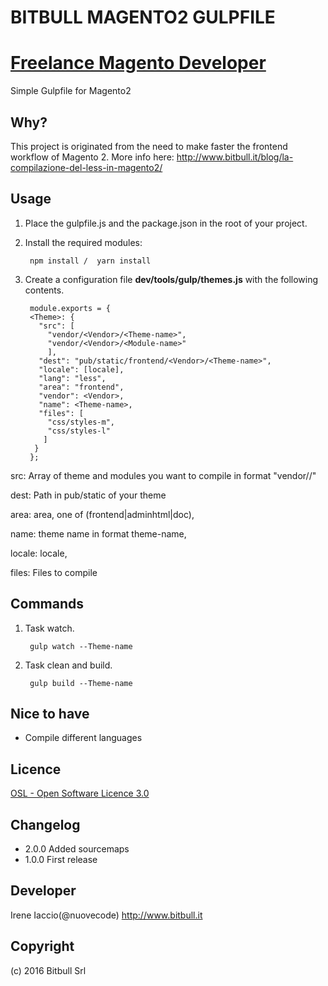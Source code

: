 # BITBULL MAGENTO2 GULPFILE #
# [Freelance Magento Developer](https://www.phpfreelanceprogrammer.com/magento-programmer.html)
Simple Gulpfile for Magento2

Why?
----

This project is originated from the need to make faster the frontend workflow of Magento 2.
More info here: http://www.bitbull.it/blog/la-compilazione-del-less-in-magento2/

Usage
-----

1. Place the gulpfile.js and the package.json in the root of your project.

2. Install the required modules:

        npm install /  yarn install  


3. Create a configuration file **dev/tools/gulp/themes.js** with the following contents.

        module.exports = {
        <Theme>: {
          "src": [
            "vendor/<Vendor>/<Theme-name>",
            "vendor/<Vendor>/<Module-name>"
            ],
          "dest": "pub/static/frontend/<Vendor>/<Theme-name>",
          "locale": [locale],
          "lang": "less",
          "area": "frontend",
          "vendor": <Vendor>,
          "name": <Theme-name>,
          "files": [
            "css/styles-m",
            "css/styles-l"
           ]
         }
        };
        


src:  Array of theme and modules you want to compile in format "vendor/<Vendor>/<Module-name>"

dest: Path in pub/static of your theme

area: area, one of (frontend|adminhtml|doc),

name: theme name in format theme-name,

locale: locale,

files: Files to compile


Commands
--------
 
1. Task watch.       
        
        gulp watch --Theme-name
        
1. Task clean and build.       
        
        gulp build --Theme-name


Nice to have
------------
- Compile different languages

Licence
-------
[OSL - Open Software Licence 3.0](http://opensource.org/licenses/osl-3.0.php)

Changelog
--------

- 2.0.0 Added sourcemaps
- 1.0.0 First release

Developer
---------
Irene Iaccio(@nuovecode) http://www.bitbull.it

Copyright
---------
(c) 2016 Bitbull Srl
